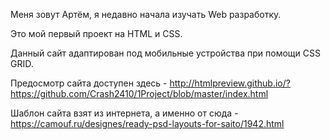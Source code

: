    Меня зовут Артём, я недавно начала изучать Web разработку. 
   
   Это мой первый проект на HTML и CSS.
   
   Данный сайт адаптирован под мобильные устройства при помощи CSS GRID. 
   
   Предосмотр сайта доступен здесь - http://htmlpreview.github.io/?https://github.com/Crash2410/1Project/blob/master/index.html
   
   Шаблон сайта взят из интернета, а именно от сюда - https://camouf.ru/designes/ready-psd-layouts-for-saito/1942.html
